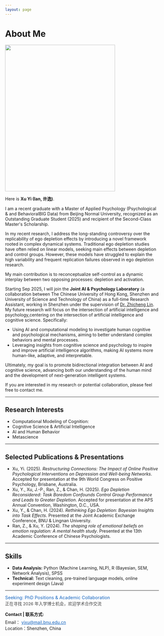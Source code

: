 ```yaml
---
layout: page
---
```


# About Me

<img src="https://xuyi520.github.io/xuyi.jpg" class="floatpic" width = "360" height = "480" >

Here is **Xu Yi (Ian, 许逸)**.<br>

I am a recent graduate with a Master of Applied Psychology (Psychological & and BehavioralBIG Data) from Beijing Normal University, recognized as an Outstanding Graduate Student (2025) and recipient of the Second-Class Master's Scholarship. 

In my recent research, I address the long-standing controversy over the replicability of ego depletion effects by introducing a novel framework rooted in complex dynamical systems. Traditional ego depletion studies have often relied on linear models, seeking main effects between depletion and control groups. However, these models have struggled to explain the high variability and frequent replication failures observed in ego depletion research.

My main contribution is to reconceptualize self-control as a dynamic interplay between two opposing processes: depletion and activation.

Starting Sep 2025, I will join the **Joint AI & Psychology Laboratory** (a collaboration between The Chinese University of Hong Kong, Shenzhen and University of Science and Technology of China) as a full-time Research Assistant, working in Shenzhen under the supervision of [Dr. Zhicheng Lin](https://psy.ustc.edu.cn/2024/0116/c27895a628502/page.htm). My future research will focus on the intersection of artificial intelligence and psychology,centering on the intersection of artificial intelligence and cognitive science. Specifically:
- Using AI and computational modeling to investigate human cognitive and psychological mechanisms, aiming to better understand complex behaviors and mental processes.
- Leveraging insights from cognitive science and psychology to inspire and improve artificial intelligence algorithms, making AI systems more human-like, adaptive, and interpretable.

Ultimately, my goal is to promote bidirectional integration between AI and cognitive science, advancing both our understanding of the human mind and the development of next-generation intelligent systems.

If you are interested in my research or potential collaboration, please feel free to contact me.

---

## Research Interests

- Computational Modeling of Cognition:
- Cognitive Science & Artificial Intelligence
- AI and Human Behavior
- Metascience

---

<!-- ## News and Updates

- **July 2025:** Joining the Joint AI & Psychology Laboratory (CUHK-Shenzhen & USTC) as a full-time Research Assistant in Shenzhen, supervised by Dr. Zhicheng Lin.
- **2025:** Graduated as Outstanding Graduate Student from Beijing Normal University (Zhuhai).
- **2024–2025:** Served as Teaching Assistant for Psychometrics and Management Psychology, and as a Lecturer for Psychological Statistics.
- **2024:** Collaborated with Zhaopin on capability assessment for campus recruitment.
- **2024–2025:** Research accepted by the 9th World Congress on Positive Psychology and APS Annual Convention (not attended due to scheduling).

--- -->

## Selected Publications & Presentations

- Xu, Yi. (2025). *Restructuring Connections: The Impact of Online Positive Psychological Interventions on Depression and Well-being Networks*. Accepted for presentation at the 9th World Congress on Positive Psychology, Brisbane, Australia.
- Xu, Y., Xu, J.-P., Ran, Z., & Chan, H. (2025). *Ego Depletion Reconsidered: Task Boredom Confounds Control Group Performance and Leads to Greater Depletion*. Accepted for presentation at the APS Annual Convention, Washington, D.C., USA.
- Xu, Y., & Chan, H. (2024). *Rethinking Ego Depletion: Bayesian Insights into Task Effects*. Presented at the Joint Academic Exchange Conference, BNU & Lingnan University.
- Ran, Z., & Xu, Y. (2024). *The shaping role of emotional beliefs on emotion regulation: A mental health study*. Presented at the 13th Academic Conference of Chinese Psychologists.

---

## Skills

- **Data Analysis:** Python (Machine Learning, NLP), R (Bayesian, SEM, Network Analysis), SPSS
- **Technical:** Text cleaning,  pre-trained language models, online experiment design (Java)

---


<div class="contact-card left-align">
  <div class="contact-title">
    <span style="font-size:1.05em; color:#1565c0;">Seeking: PhD Positions & Academic Collaboration</span><br>
    <span style="font-size:0.98em; color:#444;">正在寻找 2026 年入学博士机会，欢迎学术合作交流</span>
  </div>
  
  <div class="contact-content" style="margin-top:15px;">
    <strong>Contact | 联系方式:</strong><br>
    <span style="display:inline-block; margin-top:6px;">
      <span style="color:#212121;">Email：</span>
      <a href="mailto:yixu@mail.bnu.edu.cn" style="color:#1565c0;">yixu@mail.bnu.edu.cn</a>
    </span><br>
    <span style="color:#212121;">Location：</span>Shenzhen, China
  </div>
</div>






